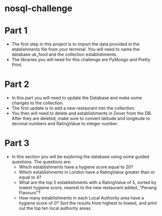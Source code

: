 # nosql-challenge

# Part 1
- The first step in this project is to import the data provided in the etablishments file from your terminal. You will need to name the database uk_food and the collection establishments.
- The libraries you will need for this challenge are PyMongo and Pretty Print.

# Part 2
- In this part you will need to update the Database and make some changes to the collection.
- The first update is to add a new restaurant into the collection.
- You then will need to delete and establishments in Dover from the DB. After they are deleted, make sure to convert latitude and longitude to decimal numbers and RatingValue to integer number.

# Part 3
- In this section you will be exploring the database using some guided questions. The questions are:
  - Which establishments have a hygiene score equal to 20?
  - Which establishments in London have a RatingValue greater than or equal to 4?
  - What are the top 5 establishments with a RatingValue of 5, sorted by lowest hygiene score, nearest to the new restaurant added, "Penang Flavours"?
  - How many establishments in each Local Authority area have a hygiene score of 0? Sort the results from highest to lowest, and print out the top ten local authority areas.
